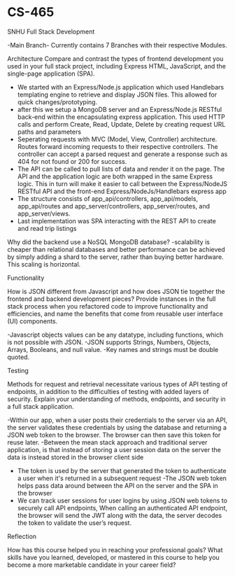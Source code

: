 # CS-465
SNHU
Full Stack Development


-Main Branch-
Currently contains 7 Branches with their respective Modules.



Architecture
Compare and contrast the types of frontend development you used in your full stack project, including Express HTML, JavaScript, and the single-page application (SPA).

- We started with an Express/Node.js application which used Handlebars templating engine to retrieve and display JSON files. This allowed for quick changes/prototyping.
- after this we setup a MongoDB server and an Express/Node.js RESTful back-end within the encapsulating express application. This used HTTP calls and perform Create, Read, Update, Delete by creating request URL paths and parameters
- Seperating requests with MVC (Model, View, Controller) architecture. Routes forward incoming requests to their respective controllers. The controller can accept a parsed request and generate a response such as 404 for not found or 200 for success.
- The API can be called to pull lists of data and render it on the page. The API and the application logic are both wrapped in the same Express logic. This in turn will make it easier to call between the Express/NodeJS RESTful API and the front-end Express/NodeJs/Handlebars express app
- The structure consists of app_api/controllers, app_api/models, app_api/routes and app_server/controllers, app_server/routes, and app_server/views.
- Last implementation was SPA interacting with the REST API to create and read trip listings

Why did the backend use a NoSQL MongoDB database?
-scalability is cheaper than relational databases and better performance can be achieved by simply adding a shard to the server, rather than buying better hardware.
This scaling is horizontal.




Functionality

How is JSON different from Javascript and how does JSON tie together the frontend and backend development pieces?
Provide instances in the full stack process when you refactored code to improve functionality and efficiencies, and name the benefits that come from reusable user interface (UI) components.

-Javascript objects values can be any datatype, including functions, which is not possible with JSON.
-JSON supports Strings, Numbers, Objects, Arrays, Booleans, and null value. 
-Key names and strings must be double quoted. 


Testing

Methods for request and retrieval necessitate various types of API testing of endpoints, in addition to the difficulties of testing with added layers of security. Explain your understanding of methods, endpoints, and security in a full stack application.

-Within our app, when a user posts their credentials to the server via an API, the server validates these credentials by using the database and returning a JSON web token to the browser. The browser can then save this token for reuse later.
-Between the mean stack approach and traditional server application, is that instead of storing a user session data on the server the data is instead stored in the browser client side
- The token is used by the server that generated the token to authenticate a user when it's returned in a subsequent request
-The JSON web token helps pass data around between the API on the server and the SPA in the browser
- We can track user sessions for user logins by using JSON web tokens to securely call API endpoints, When calling an authenticated API endpoint, the browser will send the JWT along with the data, the server decodes the token to validate the user’s request.





Reflection

How has this course helped you in reaching your professional goals? What skills have you learned, developed, or mastered in this course to help you become a more marketable candidate in your career field?
